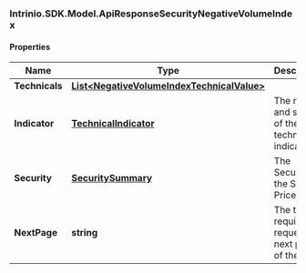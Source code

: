 ### Intrinio.SDK.Model.ApiResponseSecurityNegativeVolumeIndex
#### Properties

Name | Type | Description | Notes
------------ | ------------- | ------------- | -------------
**Technicals** | [**List&lt;NegativeVolumeIndexTechnicalValue&gt;**](NegativeVolumeIndexTechnicalValue.md) |  | [optional] 
**Indicator** | [**TechnicalIndicator**](TechnicalIndicator.md) | The name and symbol of the technical indicator | [optional] 
**Security** | [**SecuritySummary**](SecuritySummary.md) | The Security of the Stock Price | [optional] 
**NextPage** | **string** | The token required to request the next page of the data | [optional] 

